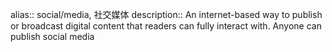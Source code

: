 alias:: social/media, 社交媒体
description:: An internet-based way to publish or broadcast digital content that readers can fully interact with. Anyone can publish social media
